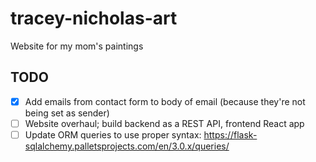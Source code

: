 # tracey-nicholas-art

Website for my mom's paintings

## TODO

- [x] Add emails from contact form to body of email (because they're not being set as sender)
- [ ] Website overhaul; build backend as a REST API, frontend React app
- [ ] Update ORM queries to use proper syntax: <https://flask-sqlalchemy.palletsprojects.com/en/3.0.x/queries/>
